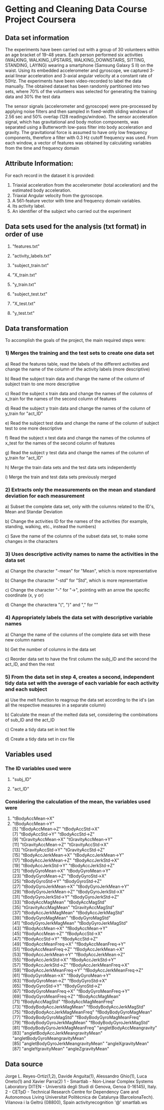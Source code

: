 # Getting and Cleaning Data Course Project Coursera

## Data set information
The experiments have been carried out with a group of 30 volunteers within an age bracket of 19-48 years. Each person performed six activities (WALKING, WALKING_UPSTAIRS, WALKING_DOWNSTAIRS, SITTING, STANDING, LAYING) wearing a smartphone (Samsung Galaxy S II) on the waist. Using its embedded accelerometer and gyroscope, we captured 3-axial linear acceleration and 3-axial angular velocity at a constant rate of 50Hz. The experiments have been video-recorded to label the data manually. The obtained dataset has been randomly partitioned into two sets, where 70% of the volunteers was selected for generating the training data and 30% the test data 

The sensor signals (accelerometer and gyroscope) were pre-processed by applying noise filters and then sampled in fixed-width sliding windows of 2.56 sec and 50% overlap (128 readings/window). The sensor acceleration signal, which has gravitational and body motion components, was separated using a Butterworth low-pass filter into body acceleration and gravity. The gravitational force is assumed to have only low frequency components, therefore a filter with 0.3 Hz cutoff frequency was used. From each window, a vector of features was obtained by calculating variables from the time and frequency domain

## Attribute Information:

For each record in the dataset it is provided: 
1) Triaxial acceleration from the accelerometer (total acceleration) and the estimated body acceleration. 
2) Triaxial Angular velocity from the gyroscope. 
3) A 561-feature vector with time and frequency domain variables. 
4) Its activity label. 
5) An identifier of the subject who carried out the experiment

## Data sets used for the analysis (txt format) in order of use

1) "features.txt"

2) "activity_labels.txt"

3) "subject_train.txt"

4) "X_train.txt"

5) "y_train.txt"

6) "subject_test.txt"

7) "X_test.txt"

8) "y_test.txt"

## Data transformation

To accomplish the goals of the project, the main required steps were:

### 1) Merges the training and the test sets to create one data set
a) Read the features table, read the labels of the different activities and change the name of the column of the activity labels (more descriptive)

b) Read the subject train data and change the name of the column of subject train to one more descriptive

c) Read the subject x train data and change the names of the columns of x_train for the names of the second column of features

d) Read the subject y train data and change the names of the column of y_train for "act_ID"

e) Read the subject test data and change the name of the column of subject test to one more descriptive

f) Read the subject x test data and change the names of the columns of x_test for the names of the second column of features

g) Read the subject y test data and change the names of the column of y_train for "act_ID"

h) Merge the train data sets and the test data sets independently

i) Merge the train and test data sets previously merged

### 2) Extracts only the measurements on the mean and standard deviation for each measurement
a) Subset the complete data set, only with the columns related to the ID's, Mean and Standar Deviation

b) Change the activities ID for the names of the activities (for example, standing, walking, etc., instead the numbers)

c) Save the name of the columns of the subset data set, to make some changes in the characters

### 3) Uses descriptive activity names to name the activities in the data set
a) Change the character "-mean" for "Mean", which is more representative

b) Change the character "-std" for "Std", which is more representative

c) Change the character "-" for "->", pointing with an arrow the specific coordinate (x, y or)

d) Change the charactera "(", ")" and "," for ""

### 4) Appropriately labels the data set with descriptive variable names
a) Change the name of the columns of the complete data set with these new column names

b) Get the number of columns in the data set

c) Reorder data set to have the first column the subj_ID and the second the act_ID, and then the rest

### 5) From the data set in step 4, creates a second, independent tidy data set with the average of each variable for each activity and each subject
a) Use the melt function to reagroup the data set according to the id's (an all the respective measures in a separate column)

b) Calculate the mean of the melted data set, considering the combinations of sub_ID and the act_ID

c) Create a tidy data set in text file

d) Create a tidy data set in csv file

## Variables used

### The ID variables used were

1) "subj_ID"

2) "act_ID"

### Considering the calculation of the mean, the variables used were
 
1) "tBodyAccMean->X"
2) "tBodyAccMean->Y"                  
 [5] "tBodyAccMean->Z"                   "tBodyAccStd->X"                   
 [7] "tBodyAccStd->Y"                    "tBodyAccStd->Z"                   
 [9] "tGravityAccMean->X"                "tGravityAccMean->Y"               
[11] "tGravityAccMean->Z"                "tGravityAccStd->X"                
[13] "tGravityAccStd->Y"                 "tGravityAccStd->Z"                
[15] "tBodyAccJerkMean->X"               "tBodyAccJerkMean->Y"              
[17] "tBodyAccJerkMean->Z"               "tBodyAccJerkStd->X"               
[19] "tBodyAccJerkStd->Y"                "tBodyAccJerkStd->Z"               
[21] "tBodyGyroMean->X"                  "tBodyGyroMean->Y"                 
[23] "tBodyGyroMean->Z"                  "tBodyGyroStd->X"                  
[25] "tBodyGyroStd->Y"                   "tBodyGyroStd->Z"                  
[27] "tBodyGyroJerkMean->X"              "tBodyGyroJerkMean->Y"             
[29] "tBodyGyroJerkMean->Z"              "tBodyGyroJerkStd->X"              
[31] "tBodyGyroJerkStd->Y"               "tBodyGyroJerkStd->Z"              
[33] "tBodyAccMagMean"                   "tBodyAccMagStd"                   
[35] "tGravityAccMagMean"                "tGravityAccMagStd"                
[37] "tBodyAccJerkMagMean"               "tBodyAccJerkMagStd"               
[39] "tBodyGyroMagMean"                  "tBodyGyroMagStd"                  
[41] "tBodyGyroJerkMagMean"              "tBodyGyroJerkMagStd"              
[43] "fBodyAccMean->X"                   "fBodyAccMean->Y"                  
[45] "fBodyAccMean->Z"                   "fBodyAccStd->X"                   
[47] "fBodyAccStd->Y"                    "fBodyAccStd->Z"                   
[49] "fBodyAccMeanFreq->X"               "fBodyAccMeanFreq->Y"              
[51] "fBodyAccMeanFreq->Z"               "fBodyAccJerkMean->X"              
[53] "fBodyAccJerkMean->Y"               "fBodyAccJerkMean->Z"              
[55] "fBodyAccJerkStd->X"                "fBodyAccJerkStd->Y"               
[57] "fBodyAccJerkStd->Z"                "fBodyAccJerkMeanFreq->X"          
[59] "fBodyAccJerkMeanFreq->Y"           "fBodyAccJerkMeanFreq->Z"          
[61] "fBodyGyroMean->X"                  "fBodyGyroMean->Y"                 
[63] "fBodyGyroMean->Z"                  "fBodyGyroStd->X"                  
[65] "fBodyGyroStd->Y"                   "fBodyGyroStd->Z"                  
[67] "fBodyGyroMeanFreq->X"              "fBodyGyroMeanFreq->Y"             
[69] "fBodyGyroMeanFreq->Z"              "fBodyAccMagMean"                  
[71] "fBodyAccMagStd"                    "fBodyAccMagMeanFreq"              
[73] "fBodyBodyAccJerkMagMean"           "fBodyBodyAccJerkMagStd"           
[75] "fBodyBodyAccJerkMagMeanFreq"       "fBodyBodyGyroMagMean"             
[77] "fBodyBodyGyroMagStd"               "fBodyBodyGyroMagMeanFreq"         
[79] "fBodyBodyGyroJerkMagMean"          "fBodyBodyGyroJerkMagStd"          
[81] "fBodyBodyGyroJerkMagMeanFreq"      "angletBodyAccMeangravity"         
[83] "angletBodyAccJerkMeangravityMean"  "angletBodyGyroMeangravityMean"    
[85] "angletBodyGyroJerkMeangravityMean" "angleXgravityMean"                
[87] "angleYgravityMean"                 "angleZgravityMean"

## Data source

Jorge L. Reyes-Ortiz(1,2), Davide Anguita(1), Alessandro Ghio(1), Luca Oneto(1) and Xavier Parra(2)
1 - Smartlab - Non-Linear Complex Systems Laboratory
DITEN - Università degli Studi di Genova, Genoa (I-16145), Italy. 
2 - CETpD - Technical Research Centre for Dependency Care and Autonomous Living
Universitat Politècnica de Catalunya (BarcelonaTech). Vilanova i la Geltrú (08800), Spain
activityrecognition '@' smartlab.ws
